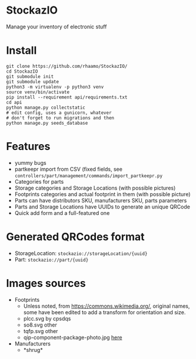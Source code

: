 # StockazIO

Manage your inventory of electronic stuff

# Install

```
git clone https://github.com/rhaamo/StockazIO/
cd StockazIO
git submodule init
git submodule update
python3 -m virtualenv -p python3 venv
source venv/bin/activate
pip install --requirement api/requirements.txt
cd api
python manage.py collectstatic
# edit config, uses a gunicorn, whatever
# don't forget to run migrations and then
python manage.py seeds_database
```

# Features

- yummy bugs
- partkeepr import from CSV (fixed fields, see `controllers/part/management/commands/import_partkeepr.py`
- Categories for parts
- Storage categories and Storage Locations (with possible pictures)
- Footprints categories and actual footprint in them (with possible picture)
- Parts can have distributors SKU, manufacturers SKU, parts parameters
- Parts and Storage Locations have UUIDs to generate an unique QRCode
- Quick add form and a full-featured one

# Generated QRCodes format
- StorageLocation: `stockazio://storageLocation/{uuid}`
- Part: `stockazio://part/{uuid}`

# Images sources
- Footprints
    - Unless noted, from https://commons.wikimedia.org/, original names, some have been edited to add a transform for orientation and size.
    - plcc.svg by cpsdqs
    - so8.svg other
    - tqfp.svg other
    - qip-component-package-photo.jpg [here](https://blog.mbedded.ninja/pcb-design/component-packages/qip-component-package/#&gid=1&pid=1)
- Manufacturers
    - \*shrug*
